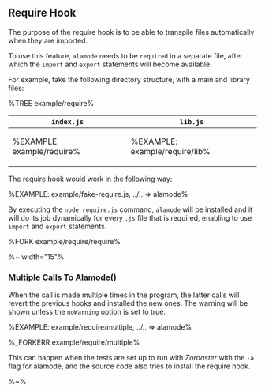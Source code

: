 ## Require Hook

The purpose of the require hook is to be able to transpile files automatically when they are imported.

To use this feature, `alamode` needs to be `required` in a separate file, after which the `import` and `export` statements will become available.

For example, take the following directory structure, with a main and library files:

%TREE example/require%

<table>
<thead>
<tr>
<th><code>index.js</code></th>
<th><code>lib.js</code></th>
</tr>
</thead>
<tbody>
<tr/><tr>
<td>

%EXAMPLE: example/require%
</td>
<td>

%EXAMPLE: example/require/lib%
</td>
</tr>
</tbody>
</table>


The require hook would work in the following way:

%EXAMPLE: example/fake-require.js, ../.. => alamode%

By executing the `node require.js` command, `alamode` will be installed and it will do its job dynamically for every `.js` file that is required, enabling to use `import` and `export` statements.

%FORK example/require/require%

<!-- ### Options

A number of options can be passed as the argument to the `alamode` function.

%TYPEDEF types/register.xml%

```js
require('alamode') {
  cwd:
}
``` -->

%~ width="15"%

### Multiple Calls To Alamode()

When the call is made multiple times in the program, the latter calls will revert the previous hooks and installed the new ones. The warning will be shown unless the `noWarning` option is set to true.

%EXAMPLE: example/require/multiple, ../.. => alamode%

%_FORKERR example/require/multiple%

This can happen when the tests are set up to run with _Zoroaster_ with the `-a` flag for alamode, and the source code also tries to install the require hook.

%~%